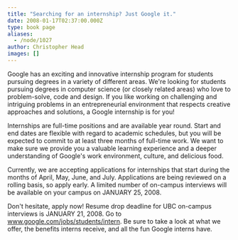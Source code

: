 ```yaml
---
title: "Searching for an internship? Just Google it."
date: 2008-01-17T02:37:00.000Z
type: book page
aliases:
  - /node/1027
author: Christopher Head
images: []
---
```


<div class="field field-name-body field-type-text-with-summary field-label-hidden"><div class="field-items"><div class="field-item even"><p>Google has an exciting and innovative internship program for students pursuing degrees in a variety of different areas.  We&apos;re looking for students pursuing degrees in computer science (or closely related areas) who love to problem-solve, code and design.  If you like working on challenging and intriguing problems in an entrepreneurial environment that respects creative approaches and solutions, a Google internship is for you! </p>
<p>Internships are full-time positions and are available year round.  Start and end dates are flexible with regard to academic schedules, but you will be expected to commit to at least three months of full-time work.  We want to make sure we provide you a valuable learning experience and a deeper understanding of Google&apos;s work environment, culture, and delicious food. </p>
<p>Currently, we are accepting applications for internships that start during the months of April, May, June, and July.  Applications are being reviewed on a rolling basis, so apply early.  A limited number of on-campus interviews will be available on your campus on JANUARY 25, 2008.</p>
<p>Don&apos;t hesitate, apply now!  Resume drop deadline for UBC on-campus interviews is JANUARY 21, 2008. Go to <a href="https://www.google.com/jobs/students/intern">www.google.com/jobs/students/intern</a>.  Be sure to take a look at what we offer, the benefits interns receive, and all the fun Google interns have.</p>
</div></div></div>    <footer>
          </footer>